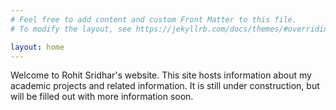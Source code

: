 ```yaml
---
# Feel free to add content and custom Front Matter to this file.
# To modify the layout, see https://jekyllrb.com/docs/themes/#overriding-theme-defaults

layout: home
---
```


Welcome to Rohit Sridhar's website. This site hosts information about my academic projects and related information.
It is still under construction, but will be filled out with more information soon.

<!---
<figure>
<img src='./assets/at_airport.jpeg' alt='Picture of me at the airport' width='300' height='400' class='center'/>
<figcaption>At the airport. I am not smiling because I haven't received my baggage yet</figcaption>
</figure>
-->
